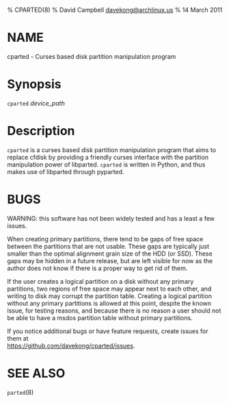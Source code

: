 % CPARTED(8)
% David Campbell <davekong@archlinux.us>
% 14 March 2011

NAME
====
cparted - Curses based disk partition manipulation program


Synopsis
========
`cparted` *device_path*


Description
===========
`cparted` is a curses based disk partition manipulation program that aims to
replace cfdisk by providing a friendly curses interface with the partition
manipulation power of libparted. `cparted` is written in Python, and thus
makes use of libparted through pyparted.


BUGS
====
WARNING: this software has not been widely tested and has a least a few issues.

When creating primary partitions, there tend to be gaps of free
space between the partitions that are not usable. These gaps are typically
just smaller than the optimal alignment grain size of the HDD (or SSD). These
gaps may be hidden in a future release, but are left visible for now as the
author does not know if there is a proper way to get rid of them.

If the user creates a logical partition on a disk without any primary
partitions, two regions of free space may appear next to each other, and
writing to disk may corrupt the partition table. Creating a logical partition
without any primary partitions is allowed at this point, despite the known
issue, for testing reasons, and because there is no reason a user should not
be able to have a msdos partition table without primary partitions.

If you notice additional bugs or have feature requests, create issues for them
at  
<https://github.com/davekong/cparted/issues>.


SEE ALSO
========
`parted`(8)
